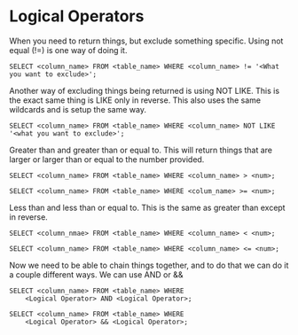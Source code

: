 # Logical Operators

When you need to return things, but exclude something specific. Using not equal (!=) is one way of doing it.

`SELECT <column_name> FROM <table_name> WHERE <column_name> != '<What you want to exclude>';`

Another way of excluding things being returned is using NOT LIKE. This is the exact same thing is LIKE only in reverse. This also uses the same wildcards and is setup the same way.

`SELECT <column_name> FROM <table_name> WHERE <column_name> NOT LIKE '<what you want to exclude>';`

Greater than and greater than or equal to. This will return things that are larger or larger than or equal to the number provided.

`SELECT <column_name> FROM <table_name> WHERE <column_name> > <num>;`

`SELECT <column_name> FROM <table_name> WHERE <colum_name> >= <num>;`

Less than and less than or equal to. This is the same as greater than except in reverse.

`SELECT <column_nmae> FROM <table_name> WHERE <column_name> < <num>;`

`SELECT <column_name> FROM <table_name> WHERE <column_name> <= <num>;`

Now we need to be able to chain things together, and to do that we can do it a couple different ways. We can use AND or &&

```
SELECT <column_name> FROM <table_name> WHERE
    <Logical Operator> AND <Logical Operator>;
```

```
SELECT <column_name> FROM <table_name> WHERE
    <Logical Operator> && <Logical Operator>;
```
